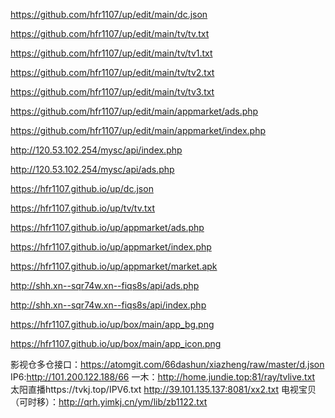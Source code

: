 https://github.com/hfr1107/up/edit/main/dc.json

https://github.com/hfr1107/up/edit/main/tv/tv.txt

https://github.com/hfr1107/up/edit/main/tv/tv1.txt

https://github.com/hfr1107/up/edit/main/tv/tv2.txt

https://github.com/hfr1107/up/edit/main/tv/tv3.txt

https://github.com/hfr1107/up/edit/main/appmarket/ads.php

https://github.com/hfr1107/up/edit/main/appmarket/index.php

http://120.53.102.254/mysc/api/index.php

http://120.53.102.254/mysc/api/ads.php

https://hfr1107.github.io/up/dc.json

https://hfr1107.github.io/up/tv/tv.txt

https://hfr1107.github.io/up/appmarket/ads.php

https://hfr1107.github.io/up/appmarket/index.php

https://hfr1107.github.io/up/appmarket/market.apk

http://shh.xn--sqr74w.xn--fiqs8s/api/ads.php

http://shh.xn--sqr74w.xn--fiqs8s/api/index.php

https://hfr1107.github.io/up/box/main/app_bg.png

https://hfr1107.github.io/up/box/main/app_icon.png

影视仓多仓接口：https://atomgit.com/66dashun/xiazheng/raw/master/d.json
IP6:http://101.200.122.188/66
一木：http://home.jundie.top:81/ray/tvlive.txt
太阳直播https://tvkj.top/IPV6.txt
http://39.101.135.137:8081/xx2.txt
电视宝贝（可时移）：http://qrh.yimkj.cn/ym/lib/zb1122.txt
